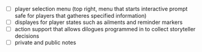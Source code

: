 

- [ ] player selection menu (top right, menu that starts interactive prompt safe for players that gatheres specified information)
- [ ] displayes for player states such as ailments and reminder markers
- [ ] action support that allows dilogues programmed in to collect storyteller decisions
- [ ] private and public notes